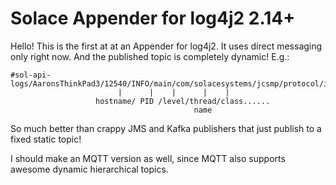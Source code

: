 # Solace Appender for log4j2 2.14+

Hello!  This is the first at at an Appender for log4j2.  It uses direct messaging only right now.  And the published topic is completely dynamic!  E.g.:

```
#sol-api-logs/AaronsThinkPad3/12540/INFO/main/com/solacesystems/jcsmp/protocol/impl/TcpClientChannel
                        |      |    |      |    |
                   hostname/ PID /level/thread/class......
                                         name
```

So much better than crappy JMS and Kafka publishers that just publish to a fixed static topic!

I should make an MQTT version as well, since MQTT also supports awesome dynamic hierarchical topics.




